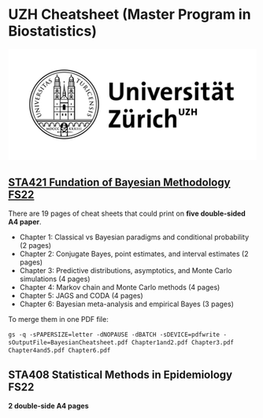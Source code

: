 # UZH Cheatsheet (Master Program in Biostatistics)

![Master Program in Biostatistics](uni_logo.png)



## [STA421 Fundation of Bayesian Methodology FS22](STA421_Foundations_of_Bayesian_Methodology/)
There are 19 pages of cheat sheets that could print on **five double-sided A4 paper**.
 - Chapter 1: Classical vs Bayesian paradigms and conditional probability (2 pages)
 - Chapter 2: Conjugate Bayes, point estimates, and interval estimates (2 pages)
 - Chapter 3: Predictive distributions, asymptotics, and Monte Carlo simulations (4 pages)
 - Chapter 4: Markov chain and Monte Carlo methods (4 pages)
 - Chapter 5: JAGS and CODA (4 pages)
 - Chapter 6: Bayesian meta-analysis and empirical Bayes (3 pages)


To merge them in one PDF file:

```
gs -q -sPAPERSIZE=letter -dNOPAUSE -dBATCH -sDEVICE=pdfwrite -sOutputFile=BayesianCheatsheet.pdf Chapter1and2.pdf Chapter3.pdf Chapter4and5.pdf Chapter6.pdf
```

## STA408 Statistical Methods in Epidemiology FS22
**2 double-side A4 pages**
